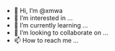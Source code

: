 - 👋 Hi, I’m @xmwa
- 👀 I’m interested in ...
- 🌱 I’m currently learning ...
- 💞️ I’m looking to collaborate on ...
- 📫 How to reach me ...

<!---
xmwa/xmwa is a ✨ special ✨ repository because its `README.md` (this file) appears on your GitHub profile.
You can click the Preview link to take a look at your changes.
--->

